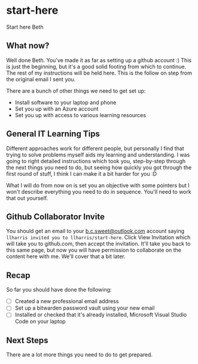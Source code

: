 # start-here
Start here Beth

## What now?

Well done Beth. You've made it as far as setting up a github account :) This is just the beginning, but it's a good solid footing from which to continue. The rest of my instructions will be held here. This is the follow on step from the original email I sent you.

There are a bunch of other things we need to get set up:

* Install software to your laptop and phone
* Set you up with an Azure account
* Set you up with access to various learning resources

## General IT Learning Tips

Different approaches work for different people, but personally I find that trying to solve problems myself aids my learning and understanding. I was going to right detailed instructions which took you, step-by-step through the next things you need to do, but seeing how quickly you got through the first round of stuff, I think I can make it a bit harder for you :D

What I will do from now on is set you an objective with some pointers but I won't describe everything you need to do in sequence. You'll need to work that out yourself.

## Github Collaborator Invite

You should get an email to your b.c.sweet@outlook.com account saying `llharris invited you to llharris/start-here`. Click View Invitation which will take you to github.com, then accept the invitation. It'll take you back to this same page, but now you will have permission to collaborate on the content here with me. We'll cover that a bit later.

## Recap

So far you should have done the following:

- [ ] Created a new professional email address
- [ ] Set up a bitwarden password vault using your new email
- [ ] Installed or checked that it's already installed, Microsoft Visual Studio Code on your laptop

## Next Steps

There are a lot more things you need to do to get prepared.

